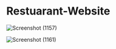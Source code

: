# Restuarant-Website


![Screenshot (1157)](https://user-images.githubusercontent.com/87609938/149618980-a708d44f-32a0-447b-b5e5-0cec2fe5dd13.png)






![Screenshot (1161)](https://user-images.githubusercontent.com/87609938/149618982-b5e9c8c4-f38f-4f0f-8fd6-f08781f2d6bf.png)
